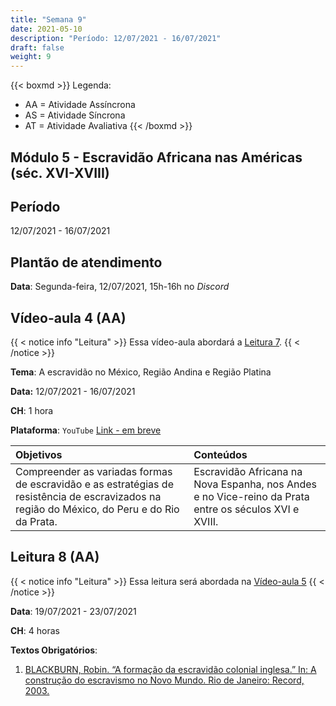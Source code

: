 ```yaml
---
title: "Semana 9"
date: 2021-05-10
description: "Período: 12/07/2021 - 16/07/2021"
draft: false
weight: 9
---
```


{{< boxmd >}}
Legenda: 
- AA = Atividade Assíncrona
- AS = Atividade Síncrona
- AT = Atividade Avaliativa
{{< /boxmd >}}

## Módulo 5 - Escravidão Africana nas Américas (séc. XVI-XVIII)

## Período

12/07/2021 - 16/07/2021

## Plantão de atendimento

**Data**: Segunda-feira, 12/07/2021, 15h-16h no *Discord*

## Vídeo-aula 4 (AA)

{{ < notice info "Leitura" >}}
Essa vídeo-aula abordará a [Leitura 7](https://cclhm0057.netlify.app/semanal/sem8/#leitura-7-aa).
{{ < /notice >}}

**Tema**: A escravidão no México, Região Andina e Região Platina

**Data:**  12/07/2021 - 16/07/2021

**CH**: 1 hora

**Plataforma**: `YouTube` [Link - em breve]()

| Objetivos           | Conteúdos         |
|:--------------------|:------------------|
| Compreender as variadas formas de escravidão e as estratégias de resistência de escravizados na região do México, do Peru e do Rio da Prata. | Escravidão Africana na Nova Espanha, nos Andes e no Vice-reino da Prata entre os séculos XVI e XVIII. |


## Leitura 8 (AA)

{{ < notice info "Leitura" >}}
Essa leitura será abordada na [Vídeo-aula 5](https://cclhm0057.netlify.app/semanal/sem10/#v%C3%ADdeo-aula-5-aa)
{{ < /notice >}}

**Data**: 19/07/2021 - 23/07/2021

**CH**: 4 horas

**Textos Obrigatórios**:

1. [BLACKBURN, Robin. “A formação da escravidão colonial inglesa.” In: A construção do escravismo no Novo Mundo. Rio de Janeiro: Record, 2003.](https://ericbrasiln.github.io/cclhm0057_ihl/textos/mod_5/blackburn.pdf)
